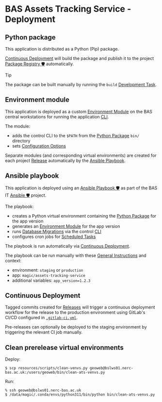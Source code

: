 # BAS Assets Tracking Service - Deployment

## Python package

This application is distributed as a Python (Pip) package.

[Continuous Deployment](#continuous-deployment) will build the package and publish it to the project
[Package Registry 🛡️](https://gitlab.data.bas.ac.uk/MAGIC/assets-tracking-service/-/packages) automatically.

> [!TIP]
> The package can be built manually by running the `build` [Development Task](/docs/dev.md#development-tasks).

## Environment module

This application is deployed as a custom [Environment Module](https://modules.readthedocs.io) on the BAS central
workstations for running the application [CLI](/README.md#control-cli).

The module:

- adds the control CLI to the `$PATH` from the [Python Package](#python-package) `bin/` directory
- sets [Configuration Options](/docs/config.md)

Separate modules (and corresponding virtual environments) are created for each project [Release](/README.md#releases)
automatically by the [Ansible Playbook](#ansible-playbook).

## Ansible playbook

This application is deployed using an
[Ansible Playbook 🛡️](https://gitlab.data.bas.ac.uk/station-data-management/ansible/-/blob/master/playbooks/magic/assets-tracking-service.yml)
as part of the BAS IT [Ansible 🛡️](https://gitlab.data.bas.ac.uk/station-data-management/ansible/) project.

The playbook:

- creates a Python virtual environment containing the [Python Package](#python-package) for the app version
- generates an [Environment Module](#environment-module) for the app version
- runs [Database Migrations](/docs/implementation.md#database-migrations) via the control [CLI](/README.md#control-cli)
- configures cron jobs for [Scheduled Tasks](/docs/implementation.md#scheduled-tasks)

The playbook is run automatically via [Continuous Deployment](#continuous-deployment).

The playbook can be run manually with these
[General Instructions](https://gitlab.data.bas.ac.uk/station-data-management/ansible/-/blob/master/README.MAGIC.md#run-a-playbook)
and context:

- environment: `staging` or `production`
- app: `magic/assets-tracking-service`
- additional variables: `app_version=1.2.3`

## Continuous Deployment

Tagged commits created for [Releases](/README.md#releases) will trigger a continuous deployment workflow for the release
to the production environment using GitLab's CI/CD configured in [`.gitlab-ci.yml`](/.gitlab-ci.yml).

Pre-releases can optionally be deployed to the staging environment by triggering the relevant CI job manually.

## Clean prerelease virtual environments

Deploy:

```text
$ scp resources/scripts/clean-venvs.py geoweb@bslws01.nerc-bas.ac.uk:/users/geoweb/bin/clean-ats-venvs.py
```

Run:

```text
% ssh geoweb@bslws01.nerc-bas.ac.uk
$ /data/magic/.conda/envs/python311/bin/python bin/clean-ats-venvs.py
```
